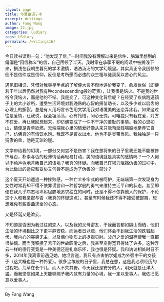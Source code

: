 ```yaml
---
layout: page
title: 与夏虫语于冰
excerpt: Writings
author: Fang Wang
image: 22.jpg
categories: USdiary
tags: USdiary
permalink: /writings16/
---
```


今日读书读到一句：“他发现了信。”一时间我没有理解过来是信件，脑海里想到的偏偏是“因信称义”的信，自己困顿了半天。我时常在孳荸不缀的阅读中被搁浅下来，搁浅在我朝生暮死的学术激情，浩浩汤汤的文学幻境里。其实真正令我困顿的倒不是信件或是信仰，反倒是考所愿而必违的众生相与徒契契以苦心的风尘。       

遇见旧相识，凭借对我零星半点的了解便大言不惭地评价我变了，愈发世俗（即便若干年以后仍然对我有种condescending般的苛责），让我很是恼火。不是我的世俗令我恼火，而是他的不惭。我是变了，可这种变化背后呢？在经受了疾病跑遍镇子上的大小诊所，遭受生活环境对我晚熟的心智的揠苗助长，以及多少难以启齿的心理上的撕裂。总是有人用巧言令色用文学用我对语境美的迷恋弄疼我。如果这过往是爱情，让我说，我会坦荡荡，心有怜惜，问心无愧，可唯独只有我在爱，对方不在爱，再让我回想起来，却仿佛变成了一件不干净的羞耻的事情。我的心思如山，情便是青草欲燃。无端端我心里的情爱好像从来只能苟延残喘般地豢养它自己，仿佛真的有情饮水饱。我既不是曹衣出水，他也不是吴带当风。我独独是一只狷傲的兽，他是无渊的崖。

文学带给我的幻境，一部分又何尝不是伤害？我在想将来的日子里我还能不能被修饰与否，朴素与否的轻薄情话再轻易打动，美的语境就是真实的感情吗？一个人何以不动声色地背叛自己的语境？我真的怀疑。而我自己在竭力阻挡伪善的过程中，为此做出的适应和妥协又何尝不是成为了伪善的一部分？  

这个夏天开始遭遇一种挫败感，一种亡羊补牢式的被呵护，无端端第一次发现身为女性时常我却不得不依靠谎言和一种哲学般的勇气来维持生活平和的状态，甚至即便在我几乎病态地卑躬屈膝地追求独立的同时，还是不得不依靠他人的保护，不论这个人和我亲密与否（我真的怀疑这点）。甚至有时候我还不得不接受被鄙夷，想想难免有些委曲求全的心态。

又是怪诞又是谵妄。
      
不知道是否因为我过往的恋人，以及我的父母密友，于我而言都如隔山而栖，他们生活的环境相比之下更平静安稳，而远者日以疏，他们体会不到我生活的跌宕起伏，我内心的哭笑无主，以及偶尔物质上的捉襟见肘。父母之爱的温存使我一直都很怯懦。而当我积攒了若干的世故圆滑之后，我甚至变得宽容得体了许多，这种浮云一样的德行究竟是一种美德还是礼崩乐坏，我也很是怀疑。我和讷讷相处时日不多，2014年我离家前遇见她，她坦言道，我只有点害怕学姐成为外强中干的女孩子（这大概也是一种怜爱）。很多尘埃般的日子里，我总在想，这是我必须经历的过程吧。荒草在长个儿，而人不失其野。今天我还是安分的人，明天就是汪洋大盗。而我坚信如果上天能够赐予我内敛有力量的心境，我一定以爱事人。我依旧愿意以爱事人。



****

By Fang Wang

